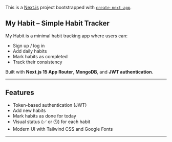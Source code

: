 This is a [Next.js](https://nextjs.org) project bootstrapped with [`create-next-app`](https://nextjs.org/docs/app/api-reference/cli/create-next-app).

##  My Habit – Simple Habit Tracker

My Habit is a minimal habit tracking app where users can:
- Sign up / log in
- Add daily habits
- Mark habits as completed
- Track their consistency


Built with **Next.js 15 App Router**, **MongoDB**, and **JWT authentication**.

---

##  Features

- Token-based authentication (JWT)
- Add new habits
- Mark habits as done for today
- Visual status (✅ or 🕓) for each habit
- Modern UI with Tailwind CSS and Google Fonts

---



